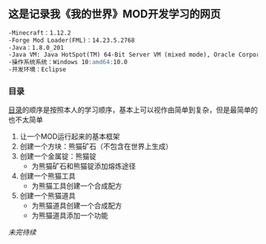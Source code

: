 ## 这是记录我《我的世界》MOD开发学习的网页
```markdown
-Minecraft：1.12.2
-Forge Mod Loader(FML)：14.23.5.2768
-Java：1.8.0_201
-Java VM: Java HotSpot(TM) 64-Bit Server VM (mixed mode), Oracle Corporation
-操作系统系统：Windows 10:amd64:10.0
-开发环境：Eclipse
```
### 目录

[目录](https://github.com/SingleBone/Egod-MC/chapter/)的顺序是按照本人的学习顺序，基本上可以视作由简单到复杂，但是最简单的也不太简单

1. 让一个MOD运行起来的基本框架
2. 创建一个方块：熊猫矿石（不包含在世界上生成）
3. 创建一个金属锭：熊猫锭
   * 为熊猫矿石和熊猫锭添加熔炼途径
4. 创建一个熊猫工具
   * 为熊猫工具创建一个合成配方
5. 创建一个熊猫道具
   * 为熊猫道具创建一个合成配方
   * 为熊猫道具添加一个功能
   
*未完待续*

